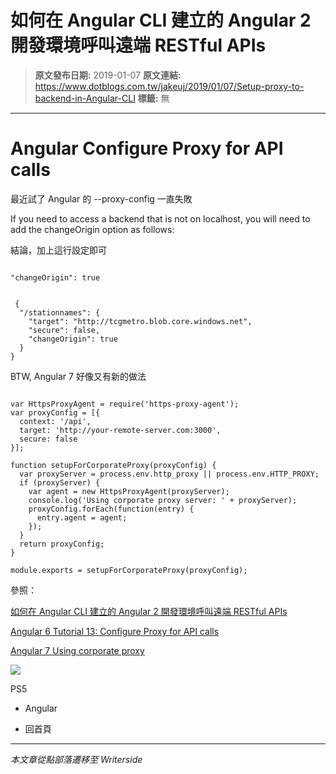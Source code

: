 # 如何在 Angular CLI 建立的 Angular 2 開發環境呼叫遠端 RESTful APIs

> **原文發布日期:** 2019-01-07
> **原文連結:** https://www.dotblogs.com.tw/jakeuj/2019/01/07/Setup-proxy-to-backend-in-Angular-CLI
> **標籤:** 無

---

# Angular Configure Proxy for API calls

最近試了 Angular 的 --proxy-config 一直失敗

If you need to access a backend that is not on localhost, you will need to add the changeOrigin option as follows:

結論，加上這行設定即可

```

"changeOrigin": true
```

```

 {
  "/stationnames": {
    "target": "http://tcgmetro.blob.core.windows.net",
    "secure": false,
    "changeOrigin": true
  }
}
```

BTW, Angular 7 好像又有新的做法

```

var HttpsProxyAgent = require('https-proxy-agent');
var proxyConfig = [{
  context: '/api',
  target: 'http://your-remote-server.com:3000',
  secure: false
}];

function setupForCorporateProxy(proxyConfig) {
  var proxyServer = process.env.http_proxy || process.env.HTTP_PROXY;
  if (proxyServer) {
    var agent = new HttpsProxyAgent(proxyServer);
    console.log('Using corporate proxy server: ' + proxyServer);
    proxyConfig.forEach(function(entry) {
      entry.agent = agent;
    });
  }
  return proxyConfig;
}

module.exports = setupForCorporateProxy(proxyConfig);
```

參照：

[如何在 Angular CLI 建立的 Angular 2 開發環境呼叫遠端 RESTful APIs](https://blog.miniasp.com/post/2017/02/05/Setup-proxy-to-backend-in-Angular-CLI.aspx)

[Angular 6 Tutorial 13: Configure Proxy for API calls](https://www.youtube.com/watch?v=z1MUmTjYKH8)

[Angular 7 Using corporate proxy](https://angular.io/guide/build#using-corporate-proxy)

![](https://card.psnprofiles.com/1/jakeuj.png)

PS5

* Angular

* 回首頁

---

*本文章從點部落遷移至 Writerside*

